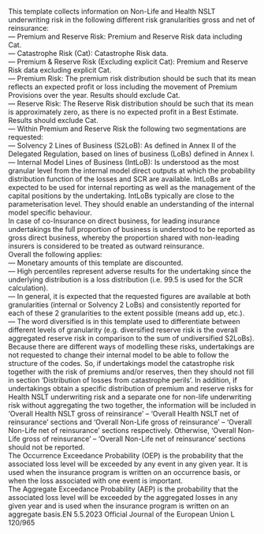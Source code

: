  
This template collects information on Non-Life and Health NSLT underwriting risk in the following different risk 
granularities gross and net of reinsurance:  
— Premium and Reserve Risk: Premium and Reserve Risk data including Cat.  
— Catastrophe Risk (Cat): Catastrophe Risk data.  
— Premium & Reserve Risk (Excluding explicit Cat): Premium and Reserve Risk data excluding explicit Cat.  
— Premium Risk: The premium risk distribution should be such that its mean reflects an expected profit or loss 
including the movement of Premium Provisions over the year. Results should exclude Cat.  
— Reserve Risk: The Reserve Risk distribution should be such that its mean is approximately zero, as there is no 
expected profit in a Best Estimate. Results should exclude Cat.  
— Within Premium and Reserve Risk the following two segmentations are requested:  
— Solvency 2 Lines of Business (S2LoB): As defined in Annex II of the Delegated Regulation, based on lines of 
business (LoBs) defined in Annex I.  
— Internal Model Lines of Business (IntLoB): Is understood as the most granular level from the internal model direct 
outputs at which the probability distribution function of the losses and SCR are available. IntLoBs are expected 
to be used for internal reporting as well as the management of the capital positions by the undertaking. IntLoBs 
typically are close to the parameterisation level. They should enable an understanding of the internal model 
specific behaviour.  
In case of co-Insurance on direct business, for leading insurance undertakings the full proportion of business is 
understood to be reported as gross direct business, whereby the proportion shared with non-leading insurers is 
considered to be treated as outward reinsurance.  
Overall the following applies:  
— Monetary amounts of this template are discounted.  
— High percentiles represent adverse results for the undertaking since the underlying distribution is a loss distribution 
(i.e. 99.5 is used for the SCR calculation).  
— In general, it is expected that the requested figures are available at both granularities (internal or Solvency 2 LoBs) 
and consistently reported for each of these 2 granularities to the extent possible (means add up, etc.).  
— The word diversified is in this template used to differentiate between different levels of granularity (e.g. diversified 
reserve risk is the overall aggregated reserve risk in comparison to the sum of undiversified S2LoBs).  
Because there are different ways of modelling these risks, undertakings are not requested to change their internal model 
to be able to follow the structure of the codes. So, if undertakings model the catastrophe risk together with the risk of 
premiums and/or reserves, then they should not fill in section ‘Distribution of losses from catastrophe perils’. In 
addition, if undertakings obtain a specific distribution of premium and reserve risks for Health NSLT underwriting 
risk and a separate one for non-life underwriting risk without aggregating the two together, the information will be 
included in ‘Overall Health NSLT gross of reinsirance’ – ‘Overall Health NSLT net of reinsurance’ sections and ‘Overall 
Non-Life gross of reinsurance’ – ‘Overall Non-Life net of reinsurance’ sections respectively. Otherwise, ‘Overall Non-Life 
gross of reinsurance’ – ‘Overall Non-Life net of reinsurance’ sections should not be reported.  
The Occurrence Exceedance Probability (OEP) is the probability that the associated loss level will be exceeded by any 
event in any given year. It is used when the insurance program is written on an occurrence basis, or when the loss 
associated with one event is important.  
The Aggregate Exceedance Probability (AEP) is the probability that the associated loss level will be exceeded by the 
aggregated losses in any given year and is used when the insurance program is written on an aggregate basis.EN  5.5.2023 Official Journal of the European Union L 120/965